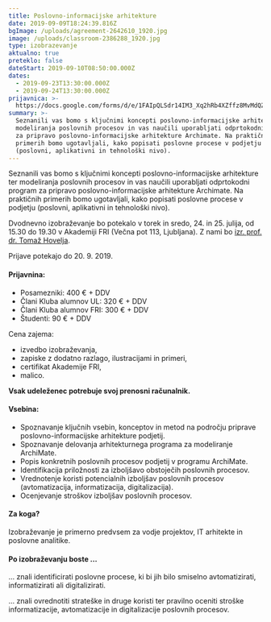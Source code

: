 ```yaml
---
title: Poslovno-informacijske arhitekture
date: 2019-09-09T18:24:39.816Z
bgImage: /uploads/agreement-2642610_1920.jpg
image: /uploads/classroom-2386288_1920.jpg
type: izobrazevanje
aktualno: true
preteklo: false
dateStart: 2019-09-10T08:50:00.000Z
dates:
  - 2019-09-23T13:30:00.000Z
  - 2019-09-24T13:30:00.000Z
prijavnica: >-
  https://docs.google.com/forms/d/e/1FAIpQLSdr14IM3_Xq2hRb4XZffz8MvMdQZBxkp15zXPGWEU8tsX6RbA/viewform?usp=sf_link
summary: >-
  Seznanili vas bomo s ključnimi koncepti poslovno-informacijske arhitekture ter
  modeliranja poslovnih procesov in vas naučili uporabljati odprtokodni program
  za pripravo poslovno-informacijske arhitekture Archimate. Na praktičnih
  primerih bomo ugotavljali, kako popisati poslovne procese v podjetju
  (poslovni, aplikativni in tehnološki nivo).
---
```

Seznanili vas bomo s ključnimi koncepti poslovno-informacijske arhitekture ter modeliranja poslovnih procesov in vas naučili uporabljati odprtokodni program za pripravo poslovno-informacijske arhitekture Archimate. Na praktičnih primerih bomo ugotavljali, kako popisati poslovne procese v podjetju (poslovni, aplikativni in tehnološki nivo).

Dvodnevno izobraževanje bo potekalo v torek in sredo, 24. in 25. julija, od 15.30 do 19.30 v Akademiji FRI (Večna pot 113, Ljubljana). Z nami bo [izr. prof. dr. Tomaž Hovelja](https://akademijafri.si/izvajalci/toma%C5%BE-hovelja/).

Prijave potekajo do 20. 9. 2019.

#### Prijavnina: 

* Posamezniki: 400 € + DDV
* Člani Kluba alumnov UL: 320 € + DDV
* Člani Kluba alumnov FRI: 300 € + DDV
* Študenti: 90 € + DDV

Cena zajema:

* izvedbo izobraževanja,
* zapiske z dodatno razlago, ilustracijami in primeri,
* certifikat Akademije FRI,
* malico.

**Vsak udeleženec potrebuje svoj prenosni računalnik.**

#### Vsebina:

* Spoznavanje ključnih vsebin, konceptov in metod na področju priprave poslovno-informacijske arhitekture podjetij.
* Spoznavanje delovanja arhitekturnega programa za modeliranje ArchiMate.
* Popis konkretnih poslovnih procesov podjetij v programu ArchiMate.
* Identifikacija priložnosti za izboljšavo obstoječih poslovnih procesov.
* Vrednotenje koristi potencialnih izboljšav poslovnih procesov (avtomatizacija, informatizacija, digitalizacija).
* Ocenjevanje stroškov izboljšav poslovnih procesov.

#### Za koga?

Izobraževanje je primerno predvsem za vodje projektov, IT arhitekte in poslovne analitike.

#### Po izobraževanju boste …

… znali identificirati poslovne procese, ki bi jih bilo smiselno avtomatizirati, informatizirati ali digitalizirati.

… znali ovrednotiti strateške in druge koristi ter pravilno oceniti stroške informatizacije, avtomatizacije in digitalizacije poslovnih procesov.
